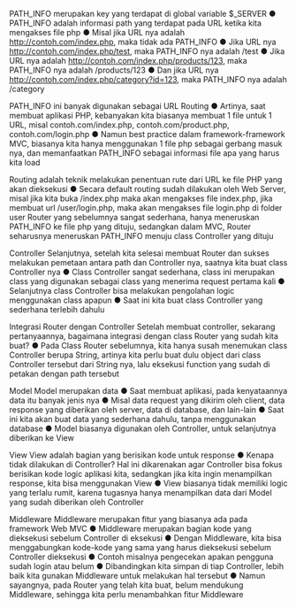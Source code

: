 PATH_INFO merupakan key yang terdapat di global variable $_SERVER
● PATH_INFO adalah informasi path yang terdapat pada URL ketika kita mengakses file php
● Misal jika URL nya adalah http://contoh.com/index.php, maka tidak ada PATH_INFO
● Jika URL nya http://contoh.com/index.php/test, maka PATH_INFO nya adalah /test
● Jika URL nya adalah http://contoh.com/index.php/products/123, maka PATH_INFO nya adalah
/products/123
● Dan jika URL nya http://contoh.com/index.php/category?id=123, maka PATH_INFO nya adalah
/category

PATH_INFO ini banyak digunakan sebagai URL Routing
● Artinya, saat membuat aplikasi PHP, kebanyakan kita biasanya membuat 1 file untuk 1 URL, misal
contoh.com/index.php, contoh.com/product.php, contoh.com/login.php
● Namun best practice dalam framework-framework MVC, biasanya kita hanya menggunakan 1 file
php sebagai gerbang masuk nya, dan memanfaatkan PATH_INFO sebagai informasi file apa yang
harus kita load

Routing adalah teknik melakukan penentuan rute dari URL ke file PHP yang akan dieksekusi
● Secara default routing sudah dilakukan oleh Web Server, misal jika kita buka /index.php maka akan
mengakses file index.php, jika membuat url /user/login.php, maka akan mengakses file login.php di
folder user
Router yang sebelumnya sangat sederhana, hanya meneruskan PATH_INFO ke file php yang dituju,
sedangkan dalam MVC, Router seharusnya meneruskan PATH_INFO menuju class Controller yang dituju

Controller
Selanjutnya, setelah kita selesai membuat Router dan sukses melakukan pemetaan antara path dan
Controller nya, saatnya kita buat class Controller nya
● Class Controller sangat sederhana, class ini merupakan class yang digunakan sebagai class yang
menerima request pertama kali
● Selanjutnya class Controller bisa melakukan pengolahan logic menggunakan class apapun
● Saat ini kita buat class Controller yang sederhana terlebih dahulu

Integrasi Router dengan Controller
Setelah membuat controller, sekarang pertanyaannya, bagaimana integrasi dengan class Router
yang sudah kita buat?
● Pada Class Router sebelumnya, kita hanya susah menemukan class Controller berupa String,
artinya kita perlu buat dulu object dari class Controller tersebut dari String nya, lalu eksekusi
function yang sudah di petakan dengan path tersebut

Model
Model merupakan data
● Saat membuat aplikasi, pada kenyataannya data itu banyak jenis nya
● Misal data request yang dikirim oleh client, data response yang diberikan oleh server, data di
database, dan lain-lain
● Saat ini kita akan buat data yang sederhana dahulu, tanpa menggunakan database
● Model biasanya digunakan oleh Controller, untuk selanjutnya diberikan ke View

View
View adalah bagian yang berisikan kode untuk response
● Kenapa tidak dilakukan di Controller? Hal ini dikarenakan agar Controller bisa fokus berisikan
kode logic aplikasi kita, sedangkan jika kita ingin menampilkan response, kita bisa menggunakan
View
● View biasanya tidak memiliki logic yang terlalu rumit, karena tugasnya hanya menampilkan data
dari Model yang sudah diberikan oleh Controller

Middleware
Middleware merupakan fitur yang biasanya ada pada framework Web MVC
● Middleware merupakan bagian kode yang dieksekusi sebelum Controller di eksekusi
● Dengan Middleware, kita bisa menggabungkan kode-kode yang sama yang harus dieksekusi
sebelum Controller dieksekusi
● Contoh misalnya pengecekan apakan pengguna sudah login atau belum
● Dibandingkan kita simpan di tiap Controller, lebih baik kita gunakan Middleware untuk melakukan
hal tersebut
● Namun sayangnya, pada Router yang telah kita buat, belum mendukung Middleware, sehingga kita
perlu menambahkan fitur Middleware